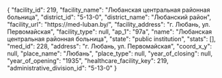 {
    "facility_id": 219,
    "facility_name": "Любанская центральная районная больница",
    "district_id": "5-13-0",
    "district_name": "Любанский район",
    "facility_url": "https:\/\/med-luban.by\/",
    "facility_address": "г. Любань, ул. Первомайская",
    "facility_type": null,
    "ap_1": "97а",
    "name": "Любанская центральная районная больница",
    "state": "public institution",
    "stats": [],
    "med_id": 228,
    "address": "г. Любань, ул. Первомайская",
    "coord_x_y": null,
    "place_name": "Любань",
    "place_type": null,
    "year_of_closing": null,
    "year_of_opening": "1935",
    "healthcare_facility_key": 219,
    "administrative_division_id": "5-13-0"
}